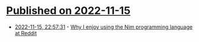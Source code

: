 # [Published on 2022-11-15](index.md)

* [2022-11-15, 22:57:31](https://lobste.rs/s/1amma7/why_i_enjoy_using_nim_programming) - [Why I enjoy using the Nim programming language at Reddit](https://old.reddit.com/r/RedditEng/comments/yvbt4h/why_i_enjoy_using_the_nim_programming_language_at/.compact)

